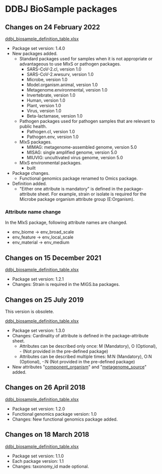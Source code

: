 # DDBJ BioSample packages  

## Changes on 24 February 2022   

[ddbj_biosample_definition_table.xlsx](https://github.com/ddbj/pub/blob/72054bad97a208e19c4cb6c6124ee202b5a2a131/docs/biosample/packages/archives/ddbj_biosample_definition_table_v1.4.0.xlsx)

* Package set version: 1.4.0  
* New packages added. 
	* Standard packages used for samples when it is not appropriate or advantageous to use MIxS or pathogen packages.
		* SARS-CoV-2.cl, version 1.0
		* SARS-CoV-2.wwsurv, version 1.0
		* Microbe, version 1.0
		* Model.organism.animal, version 1.0
		* Metagenome.environmental, version 1.0
		* Invertebrate, version 1.0
		* Human, version 1.0
		* Plant, version 1.0
		* Virus, version 1.0
		* Beta-lactamase, version 1.0
	* Pathogen packages used for pathogen samples that are relevant to public health.
		* Pathogen.cl, version 1.0
		* Pathogen.env, version 1.0
	* MIxS packages.
		* MIMAG: metagenome-assembled genome, version 5.0
		* MISAG: single amplified genome, version 5.0
		* MIUVIG: uncultivated virus genome, version 5.0
	* MIxS environmental packages.
		* built 
* Package changes.  
	* Functional genomics package renamed to Omics package.
* Definition added.
	* "Either one attribute is mandatory" is defined in the package-attribute sheet. For example, strain or isolate is required for the Microbe package organism attribute group (E:Organism).  

### Attribute name change

In the MIxS package, following attribute names are changed.  

* env_biome → env_broad_scale  
* env_feature → env_local_scale  
* env_material → env_medium  

## Changes on 15 December 2021   

[ddbj_biosample_definition_table.xlsx](https://github.com/ddbj/pub/blob/6e040b48efa18d87d78ba11c5516f027a0253ab2/docs/biosample/packages/ddbj_biosample_definition_table.xlsx)

* Package set version: 1.2.1  
* Changes: Strain is required in the MIGS.ba packages.  
## Changes on 25 July 2019   

This version is obsolete.

[ddbj_biosample_definition_table.xlsx](https://github.com/ddbj/pub/blob/a686f2383688e7d359b114c4c9353d0a6ec03292/docs/biosample/packages/ddbj_biosample_definition_table.xlsx)  

* Package set version: 1.3.0  
* Changes: Cardinality of attribute is defined in the package-attribute sheet.  
	* Attributes can be described only once: M (Mandatory), O (Optional), - (Not provided in the pre-defined package)      
	* Attributes can be described multiple times: M:N (Mandatory), O:N (Optional), -:N (Not provided in the pre-defined package)      
* New attributes "[component_organism](https://www.ddbj.nig.ac.jp/biosample/attribute.html?all=all#component_organism)" and "[metagenome_source](https://www.ddbj.nig.ac.jp/biosample/attribute.html?all=all#metagenome_source)" added.  

## Changes on 26 April 2018   

[ddbj_biosample_definition_table.xlsx](https://github.com/ddbj/pub/blob/32ea23bd13a73794cd811f73575bff3a611d27a0/docs/biosample/packages/ddbj_biosample_definition_table.xlsx)  

* Package set version: 1.2.0  
* Functional genomics package version: 1.0  
* Changes: New functional genomics package added.  

## Changes on 18 March 2018   

[ddbj_biosample_definition_table.xlsx](https://github.com/ddbj/pub/blob/8b688ed59e230bfb0f2fa5feb7a2beb7d9919551/docs/biosample/packages/ddbj_biosample_definition_table.xlsx)  

* Package set version: 1.1.0  
* Each package version: 1.1  
* Changes: taxonomy_id made optional.  




